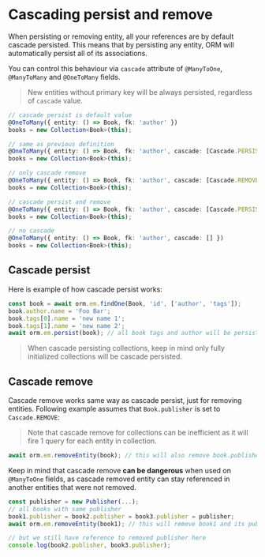 ---
---

# Cascading persist and remove

When persisting or removing entity, all your references are by default cascade persisted. 
This means that by persisting any entity, ORM will automatically persist all of its 
associations. 

You can control this behaviour via `cascade` attribute of `@ManyToOne`, `@ManyToMany` and
`@OneToMany` fields.

> New entities without primary key will be always persisted, regardless of `cascade` value. 

```typescript
// cascade persist is default value
@OneToMany({ entity: () => Book, fk: 'author' })
books = new Collection<Book>(this);

// same as previous definition
@OneToMany({ entity: () => Book, fk: 'author', cascade: [Cascade.PERSIST] })
books = new Collection<Book>(this);

// only cascade remove
@OneToMany({ entity: () => Book, fk: 'author', cascade: [Cascade.REMOVE] })
books = new Collection<Book>(this);

// cascade persist and remove
@OneToMany({ entity: () => Book, fk: 'author', cascade: [Cascade.PERSIST, Cascade.REMOVE] })
books = new Collection<Book>(this);

// no cascade
@OneToMany({ entity: () => Book, fk: 'author', cascade: [] })
books = new Collection<Book>(this);
```

## Cascade persist

Here is example of how cascade persist works:

```typescript
const book = await orm.em.findOne(Book, 'id', ['author', 'tags']);
book.author.name = 'Foo Bar';
book.tags[0].name = 'new name 1';
book.tags[1].name = 'new name 2';
await orm.em.persist(book); // all book tags and author will be persisted too
```

> When cascade persisting collections, keep in mind only fully initialized collections 
> will be cascade persisted.

## Cascade remove

Cascade remove works same way as cascade persist, just for removing entities. Following 
example assumes that `Book.publisher` is set to `Cascade.REMOVE`:

> Note that cascade remove for collections can be inefficient as it will fire 1 query
> for each entity in collection.

```typescript
await orm.em.removeEntity(book); // this will also remove book.publisher
```

Keep in mind that cascade remove **can be dangerous** when used on `@ManyToOne` fields, 
as cascade removed entity can stay referenced in another entities that were not removed.

```typescript
const publisher = new Publisher(...);
// all books with same publisher
book1.publisher = book2.publisher = book3.publisher = publisher;
await orm.em.removeEntity(book1); // this will remove book1 and its publisher

// but we still have reference to removed publisher here
console.log(book2.publisher, book3.publisher);
```
